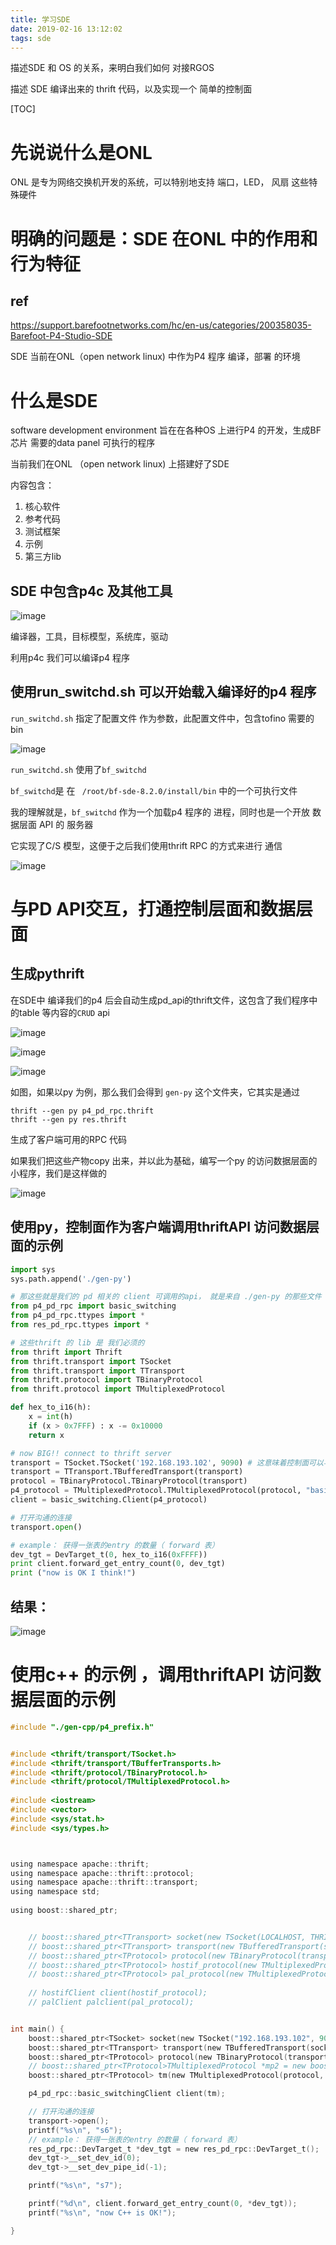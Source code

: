 ```yaml
---
title: 学习SDE
date: 2019-02-16 13:12:02
tags: sde
---
```


描述SDE 和 OS 的关系，来明白我们如何 对接RGOS

描述 SDE 编译出来的 thrift 代码，以及实现一个 简单的控制面

<!--more-->

[TOC]


# 先说说什么是ONL


ONL 是专为网络交换机开发的系统，可以特别地支持 端口，LED， 风扇 这些特殊硬件


# 明确的问题是：SDE 在ONL 中的作用和行为特征

## ref

https://support.barefootnetworks.com/hc/en-us/categories/200358035-Barefoot-P4-Studio-SDE

SDE 当前在ONL（open network linux) 中作为P4 程序 编译，部署 的环境


# 什么是SDE 

software development environment  旨在在各种OS 上进行P4 的开发，生成BF芯片 需要的data panel 可执行的程序

当前我们在ONL （open network linux) 上搭建好了SDE

内容包含：

1. 核心软件
2. 参考代码
3. 测试框架
4. 示例
5. 第三方lib

## SDE 中包含p4c 及其他工具

![image](https://ws1.sinaimg.cn/large/005JrW9Kgy1g0ezqr7d3tj30b50h475l.jpg)

编译器，工具，目标模型，系统库，驱动

利用p4c 我们可以编译p4 程序

## 使用run_switchd.sh 可以开始载入编译好的p4 程序

`run_switchd.sh` 指定了配置文件 作为参数，此配置文件中，包含tofino 需要的bin


![image](https://ws1.sinaimg.cn/large/005JrW9Kgy1g0cqgb18p3j30pe0exgnf.jpg)

`run_switchd.sh` 使用了`bf_switchd`

 `bf_switchd`是 在 ` /root/bf-sde-8.2.0/install/bin` 中的一个可执行文件

我的理解就是，`bf_switchd` 作为一个加载p4 程序的 进程，同时也是一个开放 数据层面 API 的 服务器

它实现了C/S 模型，这便于之后我们使用thrift RPC 的方式来进行 通信

![image](https://ws4.sinaimg.cn/large/005JrW9Kgy1g0eyvde20vj30uf0k8k0l.jpg)

# 与PD API交互，打通控制层面和数据层面

## 生成pythrift

在SDE中 编译我们的p4 后会自动生成pd_api的thrift文件，这包含了我们程序中的table 等内容的`CRUD` api

![image](https://ws4.sinaimg.cn/large/005JrW9Kgy1g0ez0gtwhij30al09t747.jpg)

![image](https://wx4.sinaimg.cn/large/005JrW9Kgy1g0ezx1iqruj30cu04ha9w.jpg)

![image](https://wx4.sinaimg.cn/large/005JrW9Kgy1g0ezxbi682j30cv0d1mx8.jpg)


如图，如果以py 为例，那么我们会得到 `gen-py` 这个文件夹，它其实是通过

```
thrift --gen py p4_pd_rpc.thrift
thrift --gen py res.thrift
```

生成了客户端可用的RPC 代码

如果我们把这些产物copy 出来，并以此为基础，编写一个py 的访问数据层面的小程序，我们是这样做的

![image](https://ws2.sinaimg.cn/large/005JrW9Kgy1g0ezs31el8j3094052t8k.jpg)

## 使用py，控制面作为客户端调用thriftAPI 访问数据层面的示例

```py
import sys
sys.path.append('./gen-py')

# 那这些就是我们的 pd 相关的 client 可调用的api， 就是来自 ./gen-py 的那些文件（lib）
from p4_pd_rpc import basic_switching
from p4_pd_rpc.ttypes import *
from res_pd_rpc.ttypes import *

# 这些thrift 的 lib 是 我们必须的
from thrift import Thrift
from thrift.transport import TSocket
from thrift.transport import TTransport
from thrift.protocol import TBinaryProtocol
from thrift.protocol import TMultiplexedProtocol

def hex_to_i16(h):
    x = int(h)
    if (x > 0x7FFF) : x -= 0x10000
    return x

# now BIG!! connect to thrift server
transport = TSocket.TSocket('192.168.193.102', 9090) # 这意味着控制面可以与数据层面实体 分离的很远
transport = TTransport.TBufferedTransport(transport)
protocol = TBinaryProtocol.TBinaryProtocol(transport)
p4_protocol = TMultiplexedProtocol.TMultiplexedProtocol(protocol, "basic_switching") # 运行的p4 程序的名字
client = basic_switching.Client(p4_protocol)

# 打开沟通的连接
transport.open()

# example： 获得一张表的entry 的数量（ forward 表）
dev_tgt = DevTarget_t(0, hex_to_i16(0xFFFF))
print client.forward_get_entry_count(0, dev_tgt)
print ("now is OK I think!")
```



## 结果：

![image](https://wx1.sinaimg.cn/large/005JrW9Kgy1g0eyxtwl4wj30k301qt8i.jpg)

# 使用c++ 的示例 ，调用thriftAPI 访问数据层面的示例

```C
#include "./gen-cpp/p4_prefix.h"


#include <thrift/transport/TSocket.h>
#include <thrift/transport/TBufferTransports.h>
#include <thrift/protocol/TBinaryProtocol.h>
#include <thrift/protocol/TMultiplexedProtocol.h>
 
#include <iostream>
#include <vector>
#include <sys/stat.h>
#include <sys/types.h>



using namespace apache::thrift;
using namespace apache::thrift::protocol;
using namespace apache::thrift::transport;
using namespace std;
 
using boost::shared_ptr;


    // boost::shared_ptr<TTransport> socket(new TSocket(LOCALHOST, THRIFT_PORT));
    // boost::shared_ptr<TTransport> transport(new TBufferedTransport(socket));
    // boost::shared_ptr<TProtocol> protocol(new TBinaryProtocol(transport));
    // boost::shared_ptr<TProtocol> hostif_protocol(new TMultiplexedProtocol(protocol, HOSTIF_NAME));
    // boost::shared_ptr<TProtocol> pal_protocol(new TMultiplexedProtocol(protocol, PAL_NAME));
    
    // hostifClient client(hostif_protocol);
    // palClient palclient(pal_protocol);


int main() {
    boost::shared_ptr<TSocket> socket(new TSocket("192.168.193.102", 9090));
    boost::shared_ptr<TTransport> transport(new TBufferedTransport(socket));
    boost::shared_ptr<TProtocol> protocol(new TBinaryProtocol(transport));
    // boost::shared_ptr<TProtocol>TMultiplexedProtocol *mp2 = new boost::shared_ptr<TProtocol>TMultiplexedProtocol(protocol, "WeatherReport");
    boost::shared_ptr<TProtocol> tm(new TMultiplexedProtocol(protocol, "basic_switching"));

    p4_pd_rpc::basic_switchingClient client(tm);

    // 打开沟通的连接
    transport->open();
    printf("%s\n", "s6");
    // example： 获得一张表的entry 的数量（ forward 表）
    res_pd_rpc::DevTarget_t *dev_tgt = new res_pd_rpc::DevTarget_t();
    dev_tgt->__set_dev_id(0);
    dev_tgt->__set_dev_pipe_id(-1);

    printf("%s\n", "s7");

    printf("%d\n", client.forward_get_entry_count(0, *dev_tgt));
    printf("%s\n", "now C++ is OK!");

}


```







